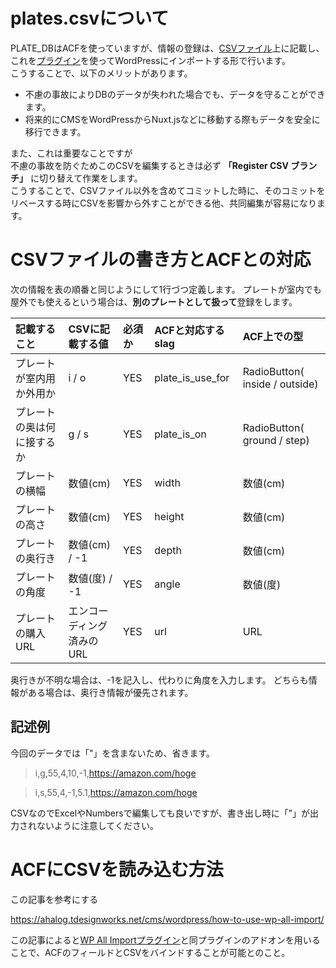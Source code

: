 # plates.csvについて

PLATE_DBはACFを使っていますが、情報の登録は、[CSVファイル](Code/PLATE_DB/plates.csv)上に記載し、これを[プラグイン](http://www.wpallimport.com/)を使ってWordPressにインポートする形で行います。<br>
こうすることで、以下のメリットがあります。

- 不慮の事故によりDBのデータが失われた場合でも、データを守ることができます。
- 将来的にCMSをWordPressからNuxt.jsなどに移動する際もデータを安全に移行できます。

また、これは重要なことですが<br>
不慮の事故を防ぐためこのCSVを編集するときは必ず **「Register CSV ブランチ」** に切り替えて作業をします。<br>
こうすることで、CSVファイル以外を含めてコミットした時に、そのコミットをリベースする時にCSVを影響から外すことができる他、共同編集が容易になります。

# CSVファイルの書き方とACFとの対応

次の情報を表の順番と同じようにして1行づつ定義します。
プレートが室内でも屋外でも使えるという場合は、**別のプレートとして扱って**登録をします。

|記載すること|CSVに記載する値|必須か|ACFと対応するslag|ACF上での型|
|:-|:-|:-|:-|:-|
|プレートが室内用か外用か| i / o|YES|plate_is_use_for|RadioButton( inside / outside)|
|プレートの奥は何に接するか| g / s |YES|plate_is_on|RadioButton( ground / step)|
|プレートの横幅|数値(cm)|YES|width|数値(cm)|
|プレートの高さ|数値(cm)|YES|height|数値(cm)|
|プレートの奥行き|数値(cm) / -1|YES|depth|数値(cm)|
|プレートの角度|数値(度) / -1|YES|angle|数値(度)|
|プレートの購入URL|エンコーディング済みのURL|YES|url|URL|

奥行きが不明な場合は、-1を記入し、代わりに角度を入力します。
どちらも情報がある場合は、奥行き情報が優先されます。

## 記述例

今回のデータでは「"」を含まないため、省きます。

>i,g,55,4,10,-1,https://amazon.com/hoge

>i,s,55,4,-1,5.1,https://amazon.com/hoge

CSVなのでExcelやNumbersで編集しても良いですが、書き出し時に「”」が出力されないように注意してください。

# ACFにCSVを読み込む方法

この記事を参考にする

https://ahalog.tdesignworks.net/cms/wordpress/how-to-use-wp-all-import/

この記事によると[WP All Importプラグイン](http://www.wpallimport.com/)と同プラグインのアドオンを用いることで、ACFのフィールドとCSVをバインドすることが可能とのこと。